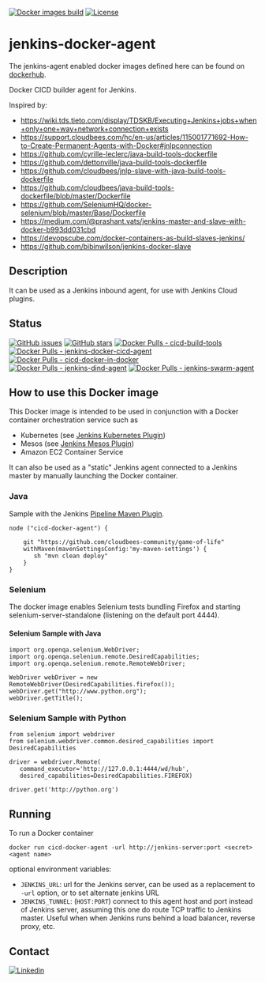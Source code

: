 [![Docker images build](https://github.com/lj020326/jenkins-docker-agent/actions/workflows/build-images.yml/badge.svg)](https://github.com/lj020326/jenkins-docker-agent/actions/workflows/build-images.yml)
[![License](https://img.shields.io/badge/license-MIT-brightgreen.svg?style=flat)](LICENSE)

# jenkins-docker-agent

The jenkins-agent enabled docker images defined here can be found on [dockerhub](https://hub.docker.com/repositories/lj020326?search=jenkins).  

Docker CICD builder agent for Jenkins.

Inspired by:
- https://wiki.tds.tieto.com/display/TDSKB/Executing+Jenkins+jobs+when+only+one+way+network+connection+exists
- https://support.cloudbees.com/hc/en-us/articles/115001771692-How-to-Create-Permanent-Agents-with-Docker#jnlpconnection
- https://github.com/cyrille-leclerc/java-build-tools-dockerfile
- https://github.com/dettonville/java-build-tools-dockerfile
- https://github.com/cloudbees/jnlp-slave-with-java-build-tools-dockerfile
- https://github.com/cloudbees/java-build-tools-dockerfile/blob/master/Dockerfile
- https://github.com/SeleniumHQ/docker-selenium/blob/master/Base/Dockerfile
- https://medium.com/@prashant.vats/jenkins-master-and-slave-with-docker-b993dd031cbd
- https://devopscube.com/docker-containers-as-build-slaves-jenkins/
- https://github.com/bibinwilson/jenkins-docker-slave


## Description

It can be used as a Jenkins inbound agent, for use with Jenkins Cloud plugins.

## Status

[![GitHub issues](https://img.shields.io/github/issues/lj020326/jenkins-docker-agent.svg?style=flat)](https://github.com/lj020326/jenkins-docker-agent/issues)
[![GitHub stars](https://img.shields.io/github/stars/lj020326/jenkins-docker-agent.svg?style=flat)](https://github.com/lj020326/jenkins-docker-agent/stargazers)
[![Docker Pulls - cicd-build-tools](https://img.shields.io/docker/pulls/lj020326/cicd-build-tools.svg?style=flat)](https://hub.docker.com/repository/docker/lj020326/cicd-build-tools/)
[![Docker Pulls - jenkins-docker-cicd-agent](https://img.shields.io/docker/pulls/lj020326/jenkins-docker-cicd-agent.svg?style=flat)](https://hub.docker.com/repository/docker/lj020326/jenkins-docker-cicd-agent/)
[![Docker Pulls - cicd-docker-in-docker](https://img.shields.io/docker/pulls/lj020326/cicd-docker-in-docker.svg?style=flat)](https://hub.docker.com/repository/docker/lj020326/cicd-docker-in-docker/)
[![Docker Pulls - jenkins-dind-agent](https://img.shields.io/docker/pulls/lj020326/jenkins-dind-agent.svg?style=flat)](https://hub.docker.com/repository/docker/lj020326/jenkins-dind-agent/)
[![Docker Pulls - jenkins-swarm-agent](https://img.shields.io/docker/pulls/lj020326/jenkins-swarm-agent.svg?style=flat)](https://hub.docker.com/repository/docker/lj020326/jenkins-swarm-agent/)

## How to use this Docker image

This Docker image is intended to be used in conjunction with a Docker container orchestration service such as
-   Kubernetes (see [Jenkins Kubernetes Plugin](https://wiki.jenkins-ci.org/display/JENKINS/Kubernetes+Plugin))
-   Mesos (see [Jenkins Mesos Plugin](https://wiki.jenkins-ci.org/display/JENKINS/Mesos+Plugin))
-   Amazon EC2 Container Service

It can also be used as a "static" Jenkins agent connected to a Jenkins master by manually launching the Docker container.

### Java

Sample with the Jenkins [Pipeline Maven Plugin](https://wiki.jenkins-ci.org/display/JENKINS/Pipeline+Maven+Plugin).

```
node ("cicd-docker-agent") { 

    git "https://github.com/cloudbees-community/game-of-life"
    withMaven(mavenSettingsConfig:'my-maven-settings') {
       sh "mvn clean deploy"
    }
}
```

### Selenium

The docker image enables Selenium tests bundling Firefox and starting selenium-server-standalone (listening on the default port 4444).

#### Selenium Sample with Java

```
import org.openqa.selenium.WebDriver;
import org.openqa.selenium.remote.DesiredCapabilities;
import org.openqa.selenium.remote.RemoteWebDriver;

WebDriver webDriver = new RemoteWebDriver(DesiredCapabilities.firefox());
webDriver.get("http://www.python.org");
webDriver.getTitle();
```

### Selenium Sample with Python

```
from selenium import webdriver
from selenium.webdriver.common.desired_capabilities import DesiredCapabilities

driver = webdriver.Remote(
   command_executor='http://127.0.0.1:4444/wd/hub',
   desired_capabilities=DesiredCapabilities.FIREFOX)

driver.get('http://python.org')
```

## Running

To run a Docker container

    docker run cicd-docker-agent -url http://jenkins-server:port <secret> <agent name>

optional environment variables:

* `JENKINS_URL`: url for the Jenkins server, can be used as a replacement to `-url` option, or to set alternate jenkins URL
* `JENKINS_TUNNEL`: (`HOST:PORT`) connect to this agent host and port instead of Jenkins server, assuming this one do route TCP traffic to Jenkins master. Useful when when Jenkins runs behind a load balancer, reverse proxy, etc.


## Contact

[![Linkedin](https://img.shields.io/badge/LinkedIn-0077B5?style=for-the-badge&logo=linkedin&logoColor=white)](https://www.linkedin.com/in/leejjohnson/)

